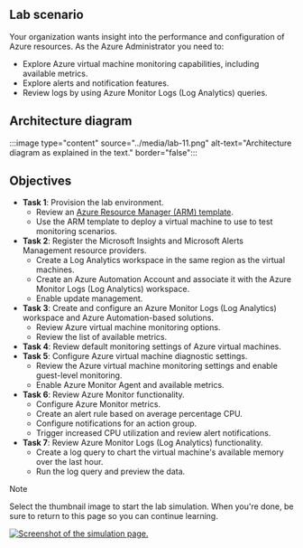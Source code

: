 ## Lab scenario

Your organization wants insight into the performance and configuration of Azure resources. As the Azure Administrator you need to:
+ Explore Azure virtual machine monitoring capabilities, including available metrics.
+ Explore alerts and notification features. 
+ Review logs by using Azure Monitor Logs (Log Analytics) queries. 

## Architecture diagram

:::image type="content" source="../media/lab-11.png" alt-text="Architecture diagram as explained in the text." border="false":::

## Objectives

+ **Task 1**: Provision the lab environment. 
    + Review an [Azure Resource Manager (ARM) template](https://github.com/MicrosoftLearning/AZ-104-MicrosoftAzureAdministrator/blob/master/Allfiles/Labs/11/az104-11-vm-template.json).
    + Use the ARM template to deploy a virtual machine to use to test monitoring scenarios.
+ **Task 2**: Register the Microsoft Insights and Microsoft Alerts Management resource providers.
    + Create a Log Analytics workspace in the same region as the virtual machines.
    + Create an Azure Automation Account and associate it with the Azure Monitor Logs (Log Analytics) workspace.
    + Enable update management.
+ **Task 3**: Create and configure an Azure Monitor Logs (Log Analytics) workspace and Azure Automation-based solutions.
    + Review Azure virtual machine monitoring options.
    + Review the list of available metrics.
+ **Task 4**: Review default monitoring settings of Azure virtual machines.
+ **Task 5**: Configure Azure virtual machine diagnostic settings.
    + Review the Azure virtual machine monitoring settings and enable guest-level monitoring.
    + Enable Azure Monitor Agent and available metrics.  
+ **Task 6**: Review Azure Monitor functionality.
    + Configure Azure Monitor metrics.
    + Create an alert rule based on average percentage CPU.
    + Configure notifications for an action group.
    + Trigger increased CPU utilization and review alert notifications. 
+ **Task 7**: Review Azure Monitor Logs (Log Analytics) functionality.
    + Create a log query to chart the virtual machine's available memory over the last hour.
    + Run the log query and preview the data.

> [!NOTE]
> Select the thumbnail image to start the lab simulation. When you're done, be sure to return to this page so you can continue learning. 

[![Screenshot of the simulation page.](../media/simulation-monitor-thumbnail.jpg)](https://mslabs.cloudguides.com/guides/AZ-104%20Exam%20Guide%20-%20Microsoft%20Azure%20Administrator%20Exercise%2017?azure-portal=true)